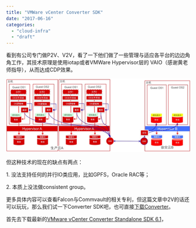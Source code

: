```yaml
---
title: "VMWare vCenter Converter SDK"
date: "2017-06-16"
categories: 
  - "cloud-infra"
  - "draft"
---
```


看到有公司专门做P2V、V2V，看了一下他们做了一些管理与适应各平台的边边角角工作，其技术原理是使用iotap或者VMWare Hypervisor层的 VAIO（感谢黄老师指导），从而达成CDP效果。

[![](/blog/images/微信图片_20170616172058.jpg)](https://blog.lofyer.org/wp-content/uploads/微信图片_20170616172058.jpg)

但这种技术的现在的缺点有两点：

1\. 没法支持任何的并行IO类应用，比如GPFS，Oracle RAC等；

2\. 本质上没法做consistent group。

更多具体内容可以查看Falcon与Commvault的相关专利，但这篇文章中2V的话还可以玩玩，那么我们试一下Converter SDK吧，也可直接[下载Converter](https://my.vmware.com/en/group/vmware/evalcenter?p=converter)。

首先去下载最新的[VMware vCenter Converter Standalone SDK 6.1](https://my.vmware.com/group/vmware/get-download?downloadGroup=CONV61_SDK)，

